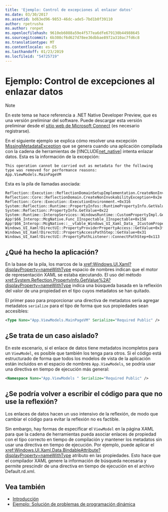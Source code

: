 ```yaml
---
title: 'Ejemplo: Control de excepciones al enlazar datos'
ms.date: 03/30/2017
ms.assetid: bd63ed96-9853-46dc-ade5-7bd1b0f39110
author: rpetrusha
ms.author: ronpet
ms.openlocfilehash: 9610eb6088a59e4f577ea6dfe679130b44988645
ms.sourcegitcommit: 6b308cf6d627d78ee36dbbae8972a310ac7fd6c8
ms.translationtype: MT
ms.contentlocale: es-ES
ms.lasthandoff: 01/23/2019
ms.locfileid: "54725719"
---
```

# <a name="example-handling-exceptions-when-binding-data"></a>Ejemplo: Control de excepciones al enlazar datos
> [!NOTE]
>  En este tema se hace referencia a .NET Native Developer Preview, que es una versión preliminar del software. Puede descargar esta versión preliminar desde el [sitio web de Microsoft Connect](https://go.microsoft.com/fwlink/?LinkId=394611) (es necesario registrarse).  
  
 En el siguiente ejemplo se explica cómo resolver una excepción [MissingMetadataException](../../../docs/framework/net-native/missingmetadataexception-class-net-native.md) que se genera cuando una aplicación compilada con la cadena de herramientas de [!INCLUDE[net_native](../../../includes/net-native-md.md)] intenta enlazar datos. Esta es la información de la excepción:  
  
```  
This operation cannot be carried out as metadata for the following type was removed for performance reasons:   
App.ViewModels.MainPageVM  
```  
  
 Esta es la pila de llamadas asociada:  
  
```  
Reflection::Execution::ReflectionDomainSetupImplementation.CreateNonInvokabilityException+0x238  
Reflection::Core::ReflectionDomain.CreateNonInvokabilityException+0x2e  
Reflection::Core::Execution::ExecutionEnvironment.+0x316  
System::Reflection::Runtime::PropertyInfos::RuntimePropertyInfo.GetValue+0x1cb  
System::Reflection::PropertyInfo.GetValue+0x22  
System::Runtime::InteropServices::WindowsRuntime::CustomPropertyImpl.GetValue+0x42  
App!$66_Interop::McgNative.Func_IInspectable_IInspectable+0x158  
App!$66_Interop::McgNative::__vtable_Windows_UI_Xaml_Data__ICustomProperty.GetValue__STUB+0x46  
Windows_UI_Xaml!DirectUI::PropertyProviderPropertyAccess::GetValue+0x3f   
Windows_UI_Xaml!DirectUI::PropertyAccessPathStep::GetValue+0x31   
Windows_UI_Xaml!DirectUI::PropertyPathListener::ConnectPathStep+0x113  
```  
  
## <a name="what-was-the-app-doing"></a>¿Qué ha hecho la aplicación?  
 En la base de la pila, los marcos de la <xref:Windows.UI.Xaml?displayProperty=nameWithType> espacio de nombres indican que el motor de representación XAML se estaba ejecutando.   El uso del método <xref:System.Reflection.PropertyInfo.GetValue%2A?displayProperty=nameWithType> indica una búsqueda basada en la reflexión del valor de una propiedad en el tipo cuyos metadatos se han quitado.  
  
 El primer paso para proporcionar una directiva de metadatos sería agregar metadatos `serialize` para el tipo de forma que sus propiedades sean accesibles:  
  
```xml  
<Type Name="App.ViewModels.MainPageVM" Serialize="Required Public" />  
```  
  
## <a name="is-this-an-isolated-case"></a>¿Se trata de un caso aislado?  
 En este escenario, si el enlace de datos tiene metadatos incompletos para un `ViewModel`, es posible que también los tenga para otros.  Si el código está estructurado de forma que todos los modelos de vista de la aplicación están incluidos en el espacio de nombres `App.ViewModels`, se podría usar una directiva en tiempo de ejecución más general:  
  
```xml  
<Namespace Name="App.ViewModels " Serialize="Required Public" />  
```  
  
## <a name="could-the-code-be-rewritten-to-not-use-reflection"></a>¿Se podría volver a escribir el código para que no use la reflexión?  
 Los enlaces de datos hacen un uso intensivo de la reflexión, de modo que cambiar el código para evitar la reflexión no es factible.  
  
 Sin embargo, hay formas de especificar el `ViewModel` en la página XAML para que la cadena de herramientas pueda asociar enlaces de propiedad con el tipo correcto en tiempo de compilación y mantener los metadatos sin usar una directiva en tiempo de ejecución.  Por ejemplo, puede aplicar el <xref:Windows.UI.Xaml.Data.BindableAttribute?displayProperty=nameWithType> atributo en las propiedades. Esto hace que el compilador XAML genere la información de búsqueda necesaria y permite prescindir de una directiva en tiempo de ejecución en el archivo Default.rd.xml.  
  
## <a name="see-also"></a>Vea también
- [Introducción](../../../docs/framework/net-native/getting-started-with-net-native.md)
- [Ejemplo: Solución de problemas de programación dinámica](../../../docs/framework/net-native/example-troubleshooting-dynamic-programming.md)
